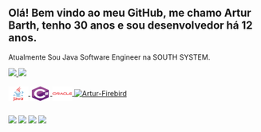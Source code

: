 ## Olá! Bem vindo ao meu GitHub, me chamo Artur Barth, tenho 30 anos e sou desenvolvedor há 12 anos.
Atualmente Sou Java Software Engineer na SOUTH SYSTEM.

 <div>
  <a href="https://github.com/arturbarth">
  <img height="180em" src="https://github-readme-stats.vercel.app/api?username=arturbarth&show_icons=true&theme=dracula&include_all_commits=true&count_private=true"/>
  <img height="180em" src="https://github-readme-stats.vercel.app/api/top-langs/?username=arturbarth&layout=compact&langs_count=16&theme=dracula"/>
</div>
<div style="display: inline_block"><br>
  <img align="center" alt="Artur-Java" height="30" width="40" src="https://github.com/devicons/devicon/blob/master/icons/java/java-original-wordmark.svg">
  <img align="center" alt="Artur-Csharp" height="30" width="40" src="https://raw.githubusercontent.com/devicons/devicon/master/icons/csharp/csharp-original.svg">
  <img align="center" alt="Artur-Oracle" height="30" width="40" src="https://github.com/devicons/devicon/blob/master/icons/oracle/oracle-original.svg">
  <img align="center" alt="Artur-Firebird" height="30" width="40" src="https://firebirdsql.org/img/about/logos/firebird-logo-48.png"> 
</div>
  
  ##
 
<div> 
  <a href="https://www.youtube.com/user/Arturbarth" target="_blank"><img src="https://img.shields.io/badge/YouTube-FF0000?style=for-the-badge&logo=youtube&logoColor=white" target="_blank"></a>
  <a href="https://www.instagram.com/arturbarth/" target="_blank"><img src="https://img.shields.io/badge/-Instagram-%23E4405F?style=for-the-badge&logo=instagram&logoColor=white" target="_blank"></a> 	  
  <a href = "mailto:arturbarth@gmail.com"><img src="https://img.shields.io/badge/-Gmail-%23333?style=for-the-badge&logo=gmail&logoColor=white" target="_blank"></a>
  <a href="https://www.linkedin.com/in/artur-barth/" target="_blank"><img src="https://img.shields.io/badge/-LinkedIn-%230077B5?style=for-the-badge&logo=linkedin&logoColor=white" target="_blank"></a> 
</div>


<!--
### Hi there 👋


**Arturbarth/Arturbarth** is a ✨ _special_ ✨ repository because its `README.md` (this file) appears on your GitHub profile.

Here are some ideas to get you started:

- 🔭 I’m currently working on ...
- 🌱 I’m currently learning ...
- 👯 I’m looking to collaborate on ...
- 🤔 I’m looking for help with ...
- 💬 Ask me about ...
- 📫 How to reach me: ...
- 😄 Pronouns: ...
- ⚡ Fun fact: ...
-->
